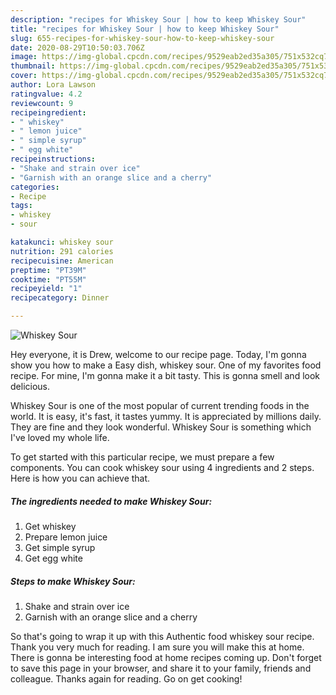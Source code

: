 ```yaml
---
description: "recipes for Whiskey Sour | how to keep Whiskey Sour"
title: "recipes for Whiskey Sour | how to keep Whiskey Sour"
slug: 655-recipes-for-whiskey-sour-how-to-keep-whiskey-sour
date: 2020-08-29T10:50:03.706Z
image: https://img-global.cpcdn.com/recipes/9529eab2ed35a305/751x532cq70/whiskey-sour-recipe-main-photo.jpg
thumbnail: https://img-global.cpcdn.com/recipes/9529eab2ed35a305/751x532cq70/whiskey-sour-recipe-main-photo.jpg
cover: https://img-global.cpcdn.com/recipes/9529eab2ed35a305/751x532cq70/whiskey-sour-recipe-main-photo.jpg
author: Lora Lawson
ratingvalue: 4.2
reviewcount: 9
recipeingredient:
- " whiskey"
- " lemon juice"
- " simple syrup"
- " egg white"
recipeinstructions:
- "Shake and strain over ice"
- "Garnish with an orange slice and a cherry"
categories:
- Recipe
tags:
- whiskey
- sour

katakunci: whiskey sour 
nutrition: 291 calories
recipecuisine: American
preptime: "PT39M"
cooktime: "PT55M"
recipeyield: "1"
recipecategory: Dinner

---
```



![Whiskey Sour](https://img-global.cpcdn.com/recipes/9529eab2ed35a305/751x532cq70/whiskey-sour-recipe-main-photo.jpg)

Hey everyone, it is Drew, welcome to our recipe page. Today, I'm gonna show you how to make a Easy dish, whiskey sour. One of my favorites food recipe. For mine, I'm gonna make it a bit tasty. This is gonna smell and look delicious.

Whiskey Sour is one of the most popular of current trending foods in the world. It is easy, it's fast, it tastes yummy. It is appreciated by millions daily. They are fine and they look wonderful. Whiskey Sour is something which I've loved my whole life.




To get started with this particular recipe, we must prepare a few components. You can cook whiskey sour using 4 ingredients and 2 steps. Here is how you can achieve that.

<!--inarticleads1-->

##### The ingredients needed to make Whiskey Sour:

1. Get  whiskey
1. Prepare  lemon juice
1. Get  simple syrup
1. Get  egg white




<!--inarticleads2-->

##### Steps to make Whiskey Sour:

1. Shake and strain over ice
1. Garnish with an orange slice and a cherry




So that's going to wrap it up with this Authentic food whiskey sour recipe. Thank you very much for reading. I am sure you will make this at home. There is gonna be interesting food at home recipes coming up. Don't forget to save this page in your browser, and share it to your family, friends and colleague. Thanks again for reading. Go on get cooking!
